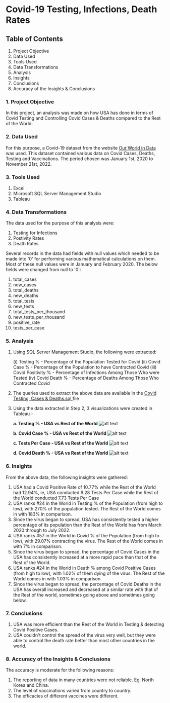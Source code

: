 # Covid-19 Testing, Infections, Death Rates

## Table of Contents

1. Project Objective
2. Data Used
3. Tools Used
4. Data Transformations
5. Analysis
6. Insights
7. Conclusions
8. Accuracy of the Insights & Conclusions

### 1. Project Objective

In this project, an analysis was made on how USA has done in terms of Covid Testing and Controlling Covid Cases & Deaths compared to the Rest of the World. 

### 2. Data Used

For this purpose, a Covid-19 dataset from the website <a href = "https://ourworldindata.org/covid-deaths"> Our World in Data </a> was used. This dataset contained various data on Covid Cases, Deaths, Testing and Vaccinations. The period chosen was January 1st, 2020 to November 21st, 2022. 

### 3. Tools Used

1. Excel
2. Microsoft SQL Server Management Studio
3. Tableau

### 4. Data Transformations

The data used for the purpose of this analysis were:

1. Testing for Infections
2. Postivity Rates
3. Death Rates

Several records in the data had fields with null values which needed to be made into '0' for performing various mathematical calculations on them. Most of these null values were in January and February 2020. The below fields were changed from null to '0':

1. total_cases
2. new_cases
3. total_deaths
4. new_deaths
5. total_tests
6. new_tests
7. total_tests_per_thousand
8. new_tests_per_thousand
9. positive_rate
10. tests_per_case

### 5. Analysis

1. Using SQL Server Management Studio, the following were extracted:

    (i) Testing % - Percentage of the Population Tested for Covid
    (ii) Covid Case % - Percentage of the Population to have Contracted Covid
    (iii) Covid Positivity % - Percentage of Infections Among Those Who were Tested
    (iv) Covid Death % - Percentage of Deaths Among Those Who Contracted Covid

2. The queries used to extract the above data are available in the <a href = "https://github.com/rahulshankariyer/Portfolio/blob/main/Covid-19%20Testing%2C%20Infection%20%26%20Death%20Rates/Covid%20Testing%2C%20Cases%20%26%20Deaths.sql"> Covid Testing, Cases & Deaths.sql </a> file 

3. Using the data extracted in Step 2, 3 visualizations were created in Tableau - 
    
    <b> a. Testing % - USA vs Rest of the World </b>
    ![alt text](./Covid-19%20Testing%2C%20Infection%20%26%20Death%20Rates/Testing%20%25%20-%20USA%20vs%20World.png)
    
    <b> b. Covid Case % - USA vs Rest of the World </b>
    ![alt text](./Covid-19%20Testing%2C%20Infection%20%26%20Death%20Rates/Covid%20Case%20%25%20-%20USA%20vs%20World.png)
    
    <b> c. Tests Per Case - USA vs Rest of the World </b>
    ![alt text](./Covid-19%20Testing%2C%20Infection%20%26%20Death%20Rates/Tests%20Per%20Case%20-%20USA%20vs%20Rest%20of%20the%20World.png)
    
    <b> d. Covid Death % - USA vs Rest of the World </b>
    ![alt text](./Covid-19%20Testing%2C%20Infection%20%26%20Death%20Rates/Covid%20Death%20%25%20-%20USA%20vs%20World.png)
    
### 6. Insights

From the above data, the following insights were gathered:

1. USA had a Covid Positive Rate of 10.77% while the Rest of the World had 12.94%, ie, USA conducted 9.28 Tests Per Case while the Rest of the World conducted 7.73 Tests Per Case
2. USA ranks #24 in the World in Testing % of the Population (from high to low), with 270% of the population tested. The Rest of the World comes in with 183% in comparison.
3. Since the virus began to spread, USA has consistently tested a higher percentage of its population than the Rest of the World has from March 2020 through to July 2022.
4. USA ranks #57 in the World in Covid % of the Population (from high to low), with 29.07% contracting the virus. The Rest of the World comes in with 7% in comparison.
5. Since the virus began to spread, the percentage of Covid Cases in the USA has consistently increased at a more rapid pace than that of the Rest of the World. 
6. USA ranks #24 in the World in Death % among Covid Positive Cases (from high to low), with 1.02% of them dying of the virus. The Rest of the World comes in with 1.03% in comparison.
7. Since the virus began to spread, the percentage of Covid Deaths in the USA has overall increased and decreased at a similar rate with that of the Rest of the world, sometimes going above and sometimes going below.

### 7. Conclusions

1. USA was more efficient than the Rest of the World in Testing & detecting Covid Positive Cases.
2. USA couldn't control the spread of the virus very well, but they were able to control the death rate better than most other countries in the world.

### 8. Accuracy of the Insights & Conclusions

The accuracy is moderate for the following reasons:

1. The reporting of data in many countries were not reliable. Eg. North Korea and China.
2. The level of vaccinations varied from country to country.
3. The efficacies of different vaccines were different.
